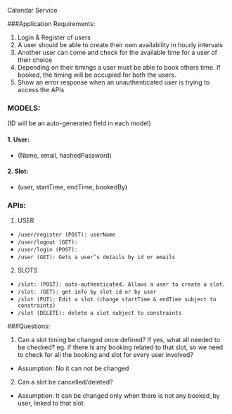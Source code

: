 Calendar Service

###Application Requirements:
1. Login & Register of users
2. A user should be able to create their own availability in hourly intervals
3. Another user can come and check for the available time for a user of their choice
4. Depending on their timings a user must be able to book others time. If booked, the timing will be occupied for both the users.
5. Show an error response when an unauthenticated user is trying to access the APIs

### MODELS:
(ID will be an auto-generated field in each model)
#### 1. User:
+ (Name, email, hashedPassword)
#### 2. Slot:
+ (user, startTime, endTime, bookedBy)

### APIs:
1. USER
+ `/user/register (POST): userName`
+ `/user/logout (GET): `
+ `/user/login (POST): `
+ `/user (GET): Gets a user’s details by id or emails`

2. SLOTS
+ `/slot: (POST): auto-authenticated. Allows a user to create a slot.`
+ `/slot: (GET): get info by slot id or by user`
+ `/slot (PUT): Edit a slot (change startTime & endTime subject to constraints)`
+ `/slot (DELETE): delete a slot subject to constraints`


###Questions:
1. Can a slot timing be changed once defined? If yes, what all needed to be checked?
eg. if there is any booking related to that slot, so we need to check for all the booking and slot for every user involved?
- Assumption: No it can not be changed

2. Can a slot be cancelled/deleted?
- Assumption: It can be changed only when there is not any booked_by user, linked to that slot.
